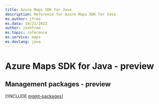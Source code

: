 ```yaml
---
title: Azure Maps SDK for Java
description: Reference for Azure Maps SDK for Java
ms.author: jfree
ms.data: 10/21/2022
author: joshfree
ms.topic: reference
ms.service: maps
ms.devlang: java
---
```

# Azure Maps SDK for Java - preview

## Management packages - preview
[!INCLUDE [mgmt-packages](maps-mgmt-index.md)]